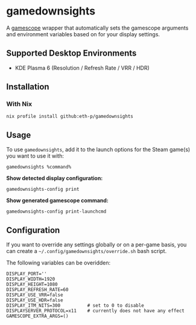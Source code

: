 # gamedownsights

A [gamescope](https://github.com/ValveSoftware/gamescope) wrapper that
automatically sets the gamescope arguments and environment variables based
on for your display settings.

## Supported Desktop Environments

 * KDE Plasma 6 (Resolution / Refresh Rate / VRR / HDR)

## Installation

### With Nix

```
nix profile install github:eth-p/gamedownsights
```

## Usage

To use `gamedownsights`, add it to the launch options for the Steam game(s)
you want to use it with:

```
gamedownsights %command%
```

**Show detected display configuration:**

```
gamedownsights-config print
```

**Show generated gamescope command:**

```
gamedownsights-config print-launchcmd
```

## Configuration

If you want to override any settings globally or on a per-game basis,
you can create a `~/.config/gamedownsights/override.sh` bash script.

The following variables can be overidden:

```
DISPLAY_PORT=''
DISPLAY_WIDTH=1920
DISPLAY_HEIGHT=1080
DISPLAY_REFRESH_RATE=60
DISPLAY_USE_VRR=false
DISPLAY_USE_HDR=false
DISPLAY_ITM_NITS=300          # set to 0 to disable
DISPLAYSERVER_PROTOCOL=x11    # currently does not have any effect
GAMESCOPE_EXTRA_ARGS=()
```
